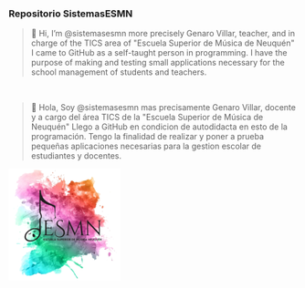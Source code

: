<h3>Repositorio SistemasESMN</h3>


> 👋 Hi, I’m @sistemasesmn more precisely Genaro Villar, teacher, and in charge of the TICS area of "Escuela Superior de Música de Neuquén"
> I came to GitHub as a self-taught person in programming. I have the purpose of making and testing small applications necessary for the school management of students and teachers.

<br>

> 👋 Hola, Soy @sistemasesmn mas precisamente Genaro Villar, docente y a cargo del área TICS de la "Escuela Superior de Música de Neuquén"
> Llego a GitHub en condicion de autodidacta en esto de la programación. Tengo la finalidad de realizar y poner a prueba pequeñas aplicaciones necesarias para la gestion escolar de estudiantes y docentes. 

![Logo de la Escuela Superior de Música de Neuquén](/assets/img/logo%20chico%20196.png)

<!---
sistemasesmn/sistemasesmn is a ✨ special ✨ repository because its `README.md` (this file) appears on your GitHub profile.
You can click the Preview link to take a look at your changes.
--->
